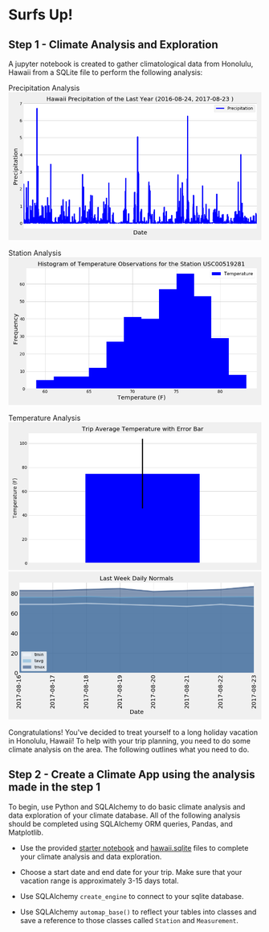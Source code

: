 # Surfs Up!

## Step 1 - Climate Analysis and Exploration
A jupyter notebook is created to gather climatological data from Honolulu, Hawaii from a SQLite file to perform the following analysis:

Precipitation Analysis
![Precipitation](Images/Precipitation_plot.png)

Station Analysis
![Station](Images/Temperature_histogram.png)

Temperature Analysis
![Temperature1](Images/Average_temperature.png)
![Temperature2](Images/Daily_Normals.png)




Congratulations! You've decided to treat yourself to a long holiday vacation in Honolulu, Hawaii! To help with your trip planning, you need to do some climate analysis on the area. The following outlines what you need to do.

## Step 2 - Create a Climate App using the analysis made in the step 1

To begin, use Python and SQLAlchemy to do basic climate analysis and data exploration of your climate database. All of the following analysis should be completed using SQLAlchemy ORM queries, Pandas, and Matplotlib.

* Use the provided [starter notebook](climate_starter.ipynb) and [hawaii.sqlite](Resources/hawaii.sqlite) files to complete your climate analysis and data exploration.

* Choose a start date and end date for your trip. Make sure that your vacation range is approximately 3-15 days total.

* Use SQLAlchemy `create_engine` to connect to your sqlite database.

* Use SQLAlchemy `automap_base()` to reflect your tables into classes and save a reference to those classes called `Station` and `Measurement`.

